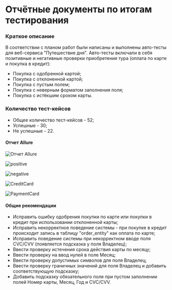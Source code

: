 # Отчётные документы по итогам тестирования

### Краткое описание

В соответствии с планом работ были написаны и выполнены авто-тесты для веб-сервиса "Путешествие дня". 
Авто-тесты включали в себя позитивные и негативные проверки приобретения тура (оплата по карте и покупка в кредит):

* Покупка с одобренной картой;
* Покупка с отклоненной картой;
* Покупка с пустым полем;
* Покупка с неверным форматом заполнения поля;
* Покупка с истёкшим сроком карты.

### Количество тест-кейсов

* Общее количество тест-кейсов - 52;
* Успешные - 30;
* Не успешные - 22.

#### Отчет Allure

![Отчет Allure](https://photos.app.goo.gl/3NRNiyjk8atYkq4TA)

![positive](https://photos.app.goo.gl/9Vdg8T7eqQxSJDYS9)

![negative](https://photos.app.goo.gl/hY3wWPzMYTG2h4RaA)

![CreditCard](https://photos.app.goo.gl/AsvqhyVWrdampJh98)

![PaymentCard](https://photos.app.goo.gl/qjCXMyYm493fCKm38)

#### Общие рекомендации

* Исправить ошибку одобрения покупки по карте или покупки в кредит при использовании отклоненной карты;
* Исправить некорректное поведение системы - при покупке в кредит происходит запись в таблицу "order_entity" как оплата по карте;
* Исправить поведение системы при некорректном вводе поля CVC/CVV (появляется подсказка у поля Владелец);
* Ввести проверку истечения срока действия карты по месяцу;
* Ввести проверку на ввод нулей в поле Месяц;
* Ввести проверку допустимых символов для поля Владелец;
* Ввести проверку граничных значений для поля Владелец и добавить соответствующую подсказку;
* Добавить подсказку обязательного поля при пустом заполнении полей Номер карты, Месяц, Год и CVC/CVV.
